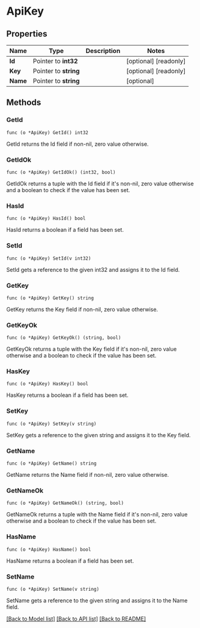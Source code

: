 # ApiKey

## Properties

Name | Type | Description | Notes
------------ | ------------- | ------------- | -------------
**Id** | Pointer to **int32** |  | [optional] [readonly] 
**Key** | Pointer to **string** |  | [optional] [readonly] 
**Name** | Pointer to **string** |  | [optional] 

## Methods

### GetId

`func (o *ApiKey) GetId() int32`

GetId returns the Id field if non-nil, zero value otherwise.

### GetIdOk

`func (o *ApiKey) GetIdOk() (int32, bool)`

GetIdOk returns a tuple with the Id field if it's non-nil, zero value otherwise
and a boolean to check if the value has been set.

### HasId

`func (o *ApiKey) HasId() bool`

HasId returns a boolean if a field has been set.

### SetId

`func (o *ApiKey) SetId(v int32)`

SetId gets a reference to the given int32 and assigns it to the Id field.

### GetKey

`func (o *ApiKey) GetKey() string`

GetKey returns the Key field if non-nil, zero value otherwise.

### GetKeyOk

`func (o *ApiKey) GetKeyOk() (string, bool)`

GetKeyOk returns a tuple with the Key field if it's non-nil, zero value otherwise
and a boolean to check if the value has been set.

### HasKey

`func (o *ApiKey) HasKey() bool`

HasKey returns a boolean if a field has been set.

### SetKey

`func (o *ApiKey) SetKey(v string)`

SetKey gets a reference to the given string and assigns it to the Key field.

### GetName

`func (o *ApiKey) GetName() string`

GetName returns the Name field if non-nil, zero value otherwise.

### GetNameOk

`func (o *ApiKey) GetNameOk() (string, bool)`

GetNameOk returns a tuple with the Name field if it's non-nil, zero value otherwise
and a boolean to check if the value has been set.

### HasName

`func (o *ApiKey) HasName() bool`

HasName returns a boolean if a field has been set.

### SetName

`func (o *ApiKey) SetName(v string)`

SetName gets a reference to the given string and assigns it to the Name field.


[[Back to Model list]](../README.md#documentation-for-models) [[Back to API list]](../README.md#documentation-for-api-endpoints) [[Back to README]](../README.md)


